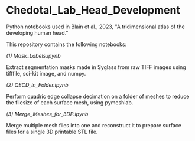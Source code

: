 # Chedotal_Lab_Head_Development
Python notebooks used in Blain et al., 2023, "A tridimensional atlas of the developing human head." 

This repository contains the following notebooks:

*(1) Mask_Labels.ipynb*

Extract segmentation masks made in Syglass from raw TIFF images using tifffile, sci-kit image, and numpy. 

*(2) QECD_in_Folder.ipynb*

Perform quadric edge collapse decimation on a folder of meshes to reduce the filesize of each surface mesh, using pymeshlab. 

*(3) Merge_Meshes_for_3DP.ipynb*

Merge multiple mesh files into one and reconstruct it to prepare surface files for a single 3D printable STL file.  
